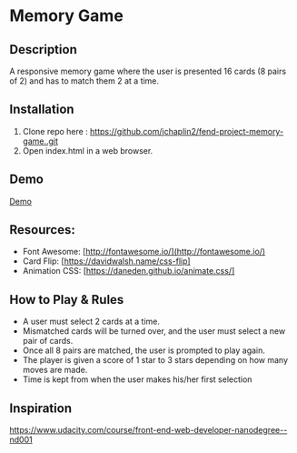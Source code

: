 # Memory Game

## Description
A responsive memory game where the user is presented 16 cards (8 pairs of 2) and has to match them 2 at a time.

## Installation
1. Clone repo here : https://github.com/jchaplin2/fend-project-memory-game..git
1. Open index.html in a web browser.

## Demo
[Demo](https://jchaplin2.github.io/fend-project-memory-game.)

## Resources:
* Font Awesome: [http://fontawesome.io/](http://fontawesome.io/)
* Card Flip: [https://davidwalsh.name/css-flip]
* Animation CSS: [https://daneden.github.io/animate.css/]

## How to Play & Rules
* A user must select 2 cards at a time.
* Mismatched cards will be turned over, and the user must select a new pair of cards.
* Once all 8 pairs are matched, the user is prompted to play again.
* The player is given a score of 1 star to 3 stars depending on how many moves are made.
* Time is kept from when the user makes his/her first selection

## Inspiration
https://www.udacity.com/course/front-end-web-developer-nanodegree--nd001
